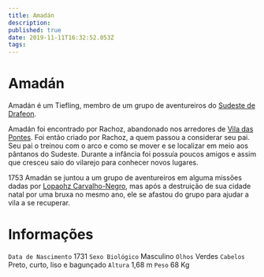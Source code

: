 ```yaml
---
title: Amadán
description: 
published: true
date: 2019-11-11T16:32:52.053Z
tags: 
---
```


<!-- SUBTITLE: Visão geral sobre Amadán -->

# Amadán
Amadán é um Tiefling, membro de um grupo de aventureiros do [Sudeste de Drafeon](http://localhost/lugares/plano-material/drafeon/sudeste-de-drafeon#sudeste-de-drafeon).

Amadán foi encontrado por Rachoz, abandonado nos arredores de [Vila das Pontes](http://localhost/lugares/plano-material/drafeon/sudeste-de-drafeon/vila-das-pontes#vila-das-pontes). Foi então criado por Rachoz, a quem passou a considerar seu pai. Seu pai o treinou com o arco e como se mover e se localizar em meio aos pântanos do Sudeste. Durante a infância foi possuía poucos amigos e assim que cresceu saio do vilarejo para conhecer novos lugares.

1753 Amadán se juntou a um grupo de aventureiros em alguma missões dadas por [Lopaohz Carvalho-Negro](http://localhost/individuos/lopaohz-carvalho-negro#lopaohz-carvalho-negro), mas após a destruição de sua cidade natal por uma bruxa no mesmo ano, ele se afastou do grupo para ajudar a vila a se recuperar.
# Informações
`Data de Nascimento` 1731 
`Sexo Biológico` Masculino
`Olhos` Verdes
`Cabelos` Preto, curto, liso e bagunçado
`Altura` 1,68 m
`Peso` 68 Kg


